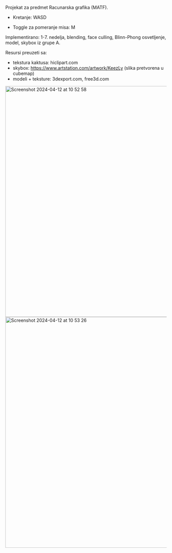 Projekat za predmet Racunarska grafika (MATF).

- Kretanje: WASD

- Toggle za pomeranje misa: M

Implementirano: 1-7. nedelja, blending, face culling, Blinn-Phong osvetljenje, model, skybox iz grupe A.

Resursi preuzeti sa:
- tekstura kaktusa: hiclipart.com
- skybox: https://www.artstation.com/artwork/KeezLy (slika pretvorena u cubemap)
- modeli + teksture: 3dexport.com, free3d.com

<img width="720" alt="Screenshot 2024-04-12 at 10 52 58" src="https://github.com/ivana-nikolic/grafika-projekat/assets/122492916/a23017aa-e766-4104-9bac-269b81b9bbc9">


<img width="720" alt="Screenshot 2024-04-12 at 10 53 26" src="https://github.com/ivana-nikolic/grafika-projekat/assets/122492916/98b9674f-a25d-4c68-9ff5-023eb88cf54b">



